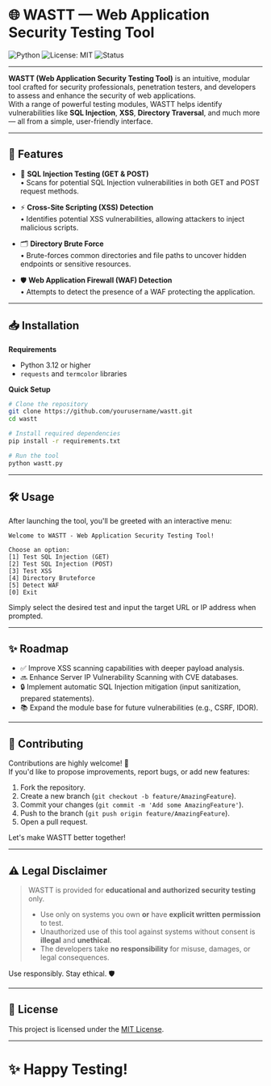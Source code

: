 
# 🌐 WASTT — Web Application Security Testing Tool

![Python](https://img.shields.io/badge/Python-3.x-blue.svg)
![License: MIT](https://img.shields.io/badge/License-MIT-yellow.svg)
![Status](https://img.shields.io/badge/Status-Active-brightgreen.svg)

---

**WASTT (Web Application Security Testing Tool)** is an intuitive, modular tool crafted for security professionals, penetration testers, and developers to assess and enhance the security of web applications.  
With a range of powerful testing modules, WASTT helps identify vulnerabilities like **SQL Injection**, **XSS**, **Directory Traversal**, and much more — all from a simple, user-friendly interface.

---

## 🚀 Features

- 🔎 **SQL Injection Testing (GET & POST)**  
  • Scans for potential SQL Injection vulnerabilities in both GET and POST request methods.

- ⚡ **Cross-Site Scripting (XSS) Detection**  
  • Identifies potential XSS vulnerabilities, allowing attackers to inject malicious scripts.

- 🗂️ **Directory Brute Force**  
  • Brute-forces common directories and file paths to uncover hidden endpoints or sensitive resources.

- 🛡️ **Web Application Firewall (WAF) Detection**  
  • Attempts to detect the presence of a WAF protecting the application.

---

## 📥 Installation

**Requirements**  
- Python 3.12 or higher
- `requests` and `termcolor` libraries

**Quick Setup**

```bash
# Clone the repository
git clone https://github.com/yourusername/wastt.git
cd wastt

# Install required dependencies
pip install -r requirements.txt

# Run the tool
python wastt.py
```

---

## 🛠️ Usage

After launching the tool, you'll be greeted with an interactive menu:

```plaintext
Welcome to WASTT - Web Application Security Testing Tool!

Choose an option:
[1] Test SQL Injection (GET)
[2] Test SQL Injection (POST)
[3] Test XSS
[4] Directory Bruteforce
[5] Detect WAF
[0] Exit
```

Simply select the desired test and input the target URL or IP address when prompted.

---

## ✨ Roadmap

- ✅ Improve XSS scanning capabilities with deeper payload analysis.
- 🔜 Enhance Server IP Vulnerability Scanning with CVE databases.
- 🔒 Implement automatic SQL Injection mitigation (input sanitization, prepared statements).
- 📚 Expand the module base for future vulnerabilities (e.g., CSRF, IDOR).

---

## 🤝 Contributing

Contributions are highly welcome! 🚀  
If you'd like to propose improvements, report bugs, or add new features:

1. Fork the repository.
2. Create a new branch (`git checkout -b feature/AmazingFeature`).
3. Commit your changes (`git commit -m 'Add some AmazingFeature'`).
4. Push to the branch (`git push origin feature/AmazingFeature`).
5. Open a pull request.

Let's make WASTT better together!

---

## ⚠️ Legal Disclaimer

> WASTT is provided for **educational and authorized security testing** only.
> - Use only on systems you own **or** have **explicit written permission** to test.
> - Unauthorized use of this tool against systems without consent is **illegal** and **unethical**.
> - The developers take **no responsibility** for misuse, damages, or legal consequences.

Use responsibly. Stay ethical. 🛡️

---

## 📄 License

This project is licensed under the [MIT License](LICENSE).

---

# ✨ Happy Testing!

